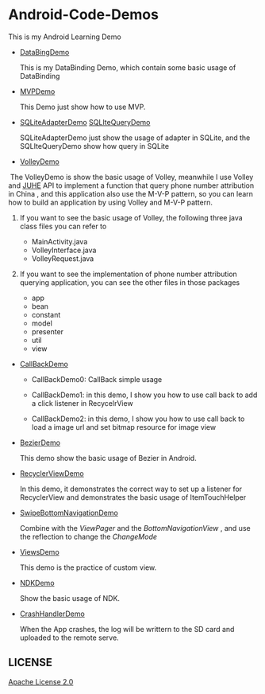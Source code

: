 # Android-Code-Demos
This is my Android Learning Demo

+ [DataBingDemo](https://github.com/InnoFang/Android-Code-Demos/tree/master/DataBingDemo)

  This is my DataBinding Demo, which contain some basic usage of DataBinding

+ [MVPDemo](https://github.com/InnoFang/Android-Code-Demos/tree/master/MVPDemo)

  This Demo just show how to use MVP.

+ [SQLiteAdapterDemo](https://github.com/InnoFang/Android-Code-Demos/tree/master/SQLiteAdapterDemo)   [SQLIteQueryDemo](https://github.com/InnoFang/Android-Code-Demos/tree/master/SQLIteQueryDemo)

  SQLiteAdapterDemo just show the usage of adapter in SQLite, and the SQLIteQueryDemo show how query in SQLite

+ [VolleyDemo](https://github.com/InnoFang/Android-Code-Demos/tree/master/VolleyDemo)

  The VolleyDemo is show the basic usage of Volley, meanwhile I use Volley and [JUHE](https://www.juhe.cn/) API to implement a function that query phone number attribution in China , and this application also use the M-V-P pattern, so you can learn how to build an application by using Volley and M-V-P pattern.

1.    If you want to see the basic usage of Volley, the following three java class files you can refer to  

      * MainActivity.java
      * VolleyInterface.java
      * VolleyRequest.java

2. If you want to see the implementation of phone number attribution querying application, you can see the other files in those packages  
    * app
    * bean
    * constant
    * model
    * presenter
    * util
    * view

+ [CallBackDemo](https://github.com/InnoFang/Android-Code-Demos/tree/master/CallBackDemo)  

     - CallBackDemo0: CallBack simple usage


     - CallBackDemo1: in this demo, I show you how to use call back to add a click listener in RecycelrView    

     - CallBackDemo2: in this demo, I show you how to use call back to load a image url and set bitmap resource for image view

+ [BezierDemo](https://github.com/InnoFang/Android-Code-Demos/tree/master/BezierDemo)

  This demo show the basic usage of Bezier in Android.

+ [RecyclerViewDemo](https://github.com/InnoFang/Android-Code-Demos/tree/master/RecyclerViewDemo)

  In this demo, it demonstrates the correct way to set up a listener for RecyclerView and demonstrates the basic usage of ItemTouchHelper

+ [SwipeBottomNavigationDemo](https://github.com/InnoFang/Android-Code-Demos/tree/master/SwipeBottomNavigationDemo)

  Combine with the _ViewPager_  and the _BottomNavigationView_ , and use the reflection to change the _ChangeMode_
     
+ [ViewsDemo](https://github.com/InnoFang/Android-Code-Demos/tree/master/ViewsDemo)

  This demo is the practice of custom view.
  
+ [NDKDemo](https://github.com/InnoFang/Android-Code-Demos/tree/master/NDKDemo)

  Show the basic usage of NDK.
   
+ [CrashHandlerDemo](https://github.com/InnoFang/Android-Code-Demos/tree/master/CrashHandlerDemo)
  
  When the App crashes, the log will be writtern to the SD card and uploaded to the remote serve.  
  
## LICENSE

 [Apache License 2.0](https://github.com/InnoFang/Android-Code-Demos/blob/master/LICENSE)
